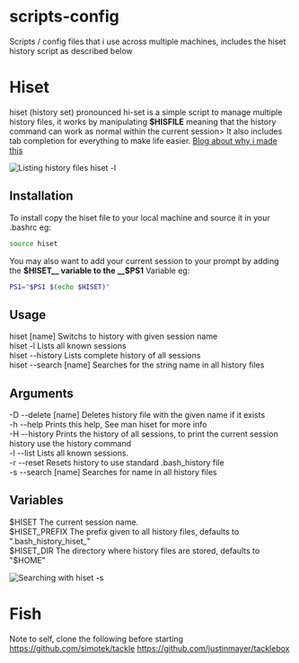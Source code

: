 scripts-config
==============

Scripts /  config files that i use across multiple machines, includes the hiset history script as described below 


Hiset
=====

hiset (history set) pronounced hi-set is a simple script to manage multiple history files, it works by manipulating __$HISFILE__ meaning that the history command can work as normal within the current session>
It also includes tab completion for everything to make life easier. [Blog about why i made this](http://simotek.net/tech/hiset-multiple-history-files-and-sessions-for-bash-and-other-tinkering/)


![Listing history files hiset -l](http://simotek.net/wp-content/gallery/hiset/hiset-list.jpg "Listing history files hiset -l")

Installation
------------
To install copy the hiset file to your local machine and source it in your .bashrc eg:
````bash
source hiset
````
You may also want to add your current session to your prompt by adding the __$HISET__ variable to the __$PS1__ Variable eg:
````bash
PS1="$PS1 $(echo $HISET)"
````

Usage
-----
hiset [name]            Switchs to history with given session name  
hiset -l                Lists all known sessions  
hiset --history         Lists complete history of all sessions  
hiset --search [name]   Searches for the string name in all history files  

Arguments
---------
-D  --delete [name] Deletes history file with the given name if it exists  
-h  --help          Prints this help, See man hiset for more info  
-H  --history       Prints the history of all sessions, to print the current session history use the history command  
-l  --list          Lists all known sessions.  
-r  --reset         Resets history to use standard .bash_history file  
-s  --search [name] Searches for name in all history files  

Variables
---------
$HISET              The current session name.  
$HISET_PREFIX       The prefix given to all history files, defaults to ".bash_history_hiset_"  
$HISET_DIR          The directory where history files are stored, defaults to "$HOME"  

![Searching with hiset -s](http://simotek.net/wp-content/gallery/hiset/hiset-search.jpg "Searching with hiset -s")


Fish
=====
Note to self, clone the following before starting
https://github.com/simotek/tackle
https://github.com/justinmayer/tacklebox
